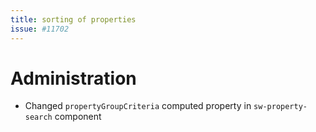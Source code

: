 ```yaml
---
title: sorting of properties
issue: #11702
---
```

# Administration
* Changed `propertyGroupCriteria` computed property in `sw-property-search` component
